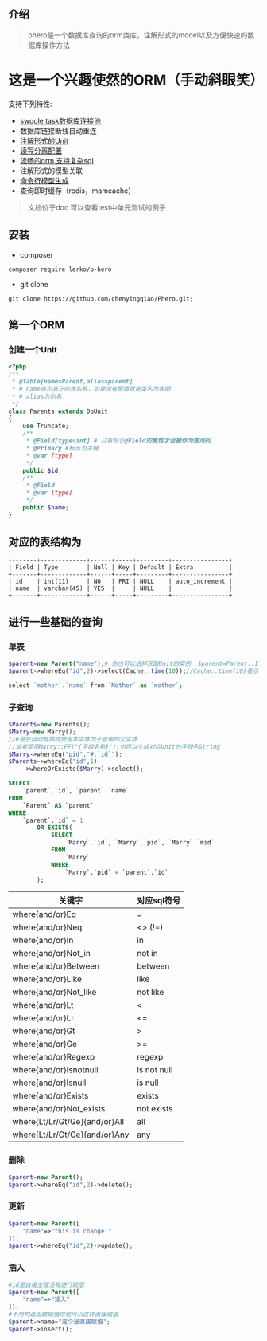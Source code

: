 ## 介绍

>phero是一个数据库查询的orm类库，注解形式的model以及方便快速的数据库操作方法

<h1>这是一个兴趣使然的ORM（手动斜眼笑）</h1>

支持下列特性:

- [swoole task数据库连接池](https://github.com/chenyingqiao/Phero/blob/master/doc/4%E8%BF%9E%E6%8E%A5%E6%B1%A0.md)
- 数据库链接断线自动重连
- [注解形式的Unit](https://github.com/chenyingqiao/Phero/blob/master/doc/3%E5%AE%9E%E4%BD%93.md)
- [读写分离配置](https://github.com/chenyingqiao/Phero/blob/master/doc/2%E9%85%8D%E7%BD%AE.md)
- [流畅的orm,支持复杂sql](https://github.com/chenyingqiao/Phero/blob/master/doc/5CURD.md)
- 注解形式的模型关联
- [命令行模型生成](https://github.com/chenyingqiao/Phero/blob/master/doc/3%E5%AE%9E%E4%BD%93.md)
- 查询即时缓存（redis，mamcache）

> 文档位于doc
> 可以查看test中单元测试的例子

## 安装
 
- composer 
```
composer require lerko/p-hero
```

- git clone
```
git clone https://github.com/chenyingqiao/Phero.git;
```

## 第一个ORM

### 创建一个Unit

```php
<?php 
/**
 * @Table[name=Parent,alias=parent]  
 * # name表示真正的表名称，如果没有配置就是类名为表明
 * # alias为别名
 */
class Parents extends DbUnit
{
    use Truncate;
    /**
     * @Field[type=int] # 只有标示@Field的属性才会被作为查询列
     * @Primary #标示为主键
     * @var [type]
     */
    public $id;
    /**
     * @Field
     * @var [type]
     */
    public $name;
}
```

## 对应的表结构为

```
+-------+-------------+------+-----+---------+----------------+
| Field | Type        | Null | Key | Default | Extra          |
+-------+-------------+------+-----+---------+----------------+
| id    | int(11)     | NO   | PRI | NULL    | auto_increment |
| name  | varchar(45) | YES  |     | NULL    |                |
+-------+-------------+------+-----+---------+----------------+
```

## 进行一些基础的查询

### 单表

```php
$parent=new Parent("name");# 你也可以这样获取Unit的实例  $parent=Parent::Inc();
$parent->whereEq("id",2)->select(Cache::time(10));//Cache::time(10)表示缓存10秒

select `mother`.`name` from `Mother` as `mother`;
```

### 子查询
```php
$Parents=new Parents();
$Marry=new Marry();
//#是会自动替换成使用本实体为子查询的父实体
//或者使用Marry::FF("{字段名称}");也可以生成对应Unit的字段名String
$Marry->whereEq("pid","#.`id`");
$Parents->whereEq("id",1)
    ->whereOrExists($Marry)->select();
```

```sql
SELECT
    `parent`.`id`, `parent`.`name`
FROM
    `Parent` AS `parent`
WHERE
    `parent`.`id` = 1
        OR EXISTS(
            SELECT
                `Marry`.`id`, `Marry`.`pid`, `Marry`.`mid`
            FROM
                `Marry`
            WHERE
                `Marry`.`pid` = `parent`.`id`
        );
```

关键字                         | 对应sql符号
------------------------------|------------
where{and/or}Eq               | =
where{and/or}Neq              | \<\> (!=)
where{and/or}In               | in
where{and/or}Not_in           | not in
where{and/or}Between          | between
where{and/or}Like             | like
where{and/or}Not_like         | not like
where{and/or}Lt               | <
where{and/or}Lr               | <=
where{and/or}Gt               | >
where{and/or}Ge               | >=
where{and/or}Regexp           | regexp
where{and/or}Isnotnull        | is not null
where{and/or}Isnull           | is null
where{and/or}Exists           | exists
where{and/or}Not_exists       | not exists
where{Lt/Lr/Gt/Ge}{and/or}All | all
where{Lt/Lr/Gt/Ge}{and/or}Any | any

### 删除

```php
$parent=new Parent();
$parent->whereEq("id",2)->delete();
```

### 更新

```php
$parent=new Parent([
    "name"=>"this is change!"
]);
$parent->whereEq("id",2)->update();
```

### 插入

```php
#id是自增主键没有进行赋值
$parent=new Parent([
    "name"=>"插入"
]);
#不用构造函数赋值你也可以这样直接赋值
$parent->name="这个是直接赋值";
$parent->insert();
```